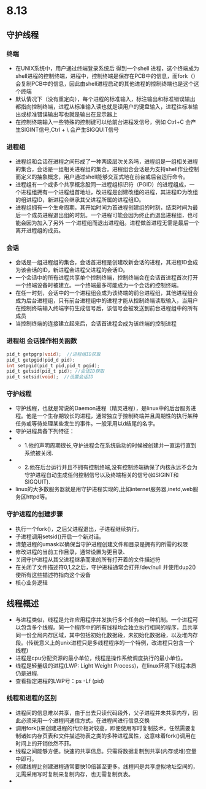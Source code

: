 # 8.13

## 守护线程
### 终端
- 在UNIX系统中，用户通过终端登录系统后 得到一个shell 进程，这个终端成为shell进程的控制终端，进程中，控制终端是保存在PCB中的信息，而fork（）会复制PCB中的信息，因此由shell进程启动的其他进程的控制终端也是这个这个终端
- 默认情况下（没有重定向），每个进程的标准输入，标注输出和标准错误输出都指向控制终端，进程从标准输入读也就是读用户的键盘输入，进程往标准输出或标准错误输出写也就是输出在显示器上
- 在控制终端输入一些特殊的控制键可以给前台进程发信号，例如 Ctrl+C 会产生SIGINT信号,Ctrl + \ 会产生SIGQUIT信号

### 进程组
- 进程组和会话在进程之间形成了一种两级层次关系吗，进程组是一组相关进程的集合，会话是一组相关进程组的集合。进程组合会话是为支持shell作业控制而定义的抽象概念，用户通过shell能够交互式地在前台或后台运行命令。
- 进程组有一个或多个共享概念股同一进程组标识符（PGID）的进程组成，一个进程组拥有一个进程组首地址，改进程是创建改组的进程，其进程ID为改组的组进程ID，新进程会继承其父进程所属的进程组ID。
- 进程组拥有一个生命周期，其开始时间为首进程创建组的时刻，结束时间为最后一个成员进程退出组的时刻。一个进程可能会因为终止而退出进程组，也可能会因为加入了另外 一个进程组而退出进程组。进程做首进程无需是最后一个离开进程组的成员。
### 会话
- 会话是一组进程组的集合，会话首进程是创建改新会话的进程，其进程ID会成为该会话的ID，新进程会进程父进程的会话ID。
- 一个会话中的所有进程共享单个控制终端，控制终端会在会话首进程首次打开一个终端设备时被建立。一个终端最多可能成为一个会话的控制终端。
- 在任一时刻，会话中的一个进程组会成为该终端的前台进程组，其他进程组会成为后台进程组，只有前台进程组中的进程才能从控制终端读取输入，当用户在控制终端输入终端字符生成信号后，该信号会被发送到前台进程组中的所有成员
- 当控制终端的连接建立起来后，会话首进程会成为该终端的控制进程
### 进程组 会话操作相关函数
```c
pid_t getpgrp(void);  //进程组ID获取
pid_t getpgid(pid_d pid);
int setpgid(pid_t pid,pid_t pgid);
pid_t getsid(pid_t pid); //会话ID获取
pid_t setsid(void);  //设置会话ID
```
### 守护线程
- 守护线程，也就是常说的Daemon进程（精灵进程），是linux中的后台服务进程。他是一个生存期较长的进程，通常独立于控制终端并且周期性的执行某种任务或等待处理某些发生的事件。一般采用以d结尾的名字。
- 守护进程具备下列特征：
- -  1.他的声明周期很长,守护进程会在系统启动的时候被创建并一直运行直到系统被关闭.
- -  2.他在后台运行并且不拥有控制终端,没有控制终端确保了内核永远不会为守护进程自动生成任何控制信号以及终端相关的信号(如SIGINT和SIGQUIT).
- linux的大多数服务器就是用守护进程实现的,比如internet服务器,inetd,web服务区httpd等。

### 守护进程的创建步骤
- 执行一个fork()，之后父进程退出，子进程继续执行。
- 子进程调用setsid()开启一个新对话。
- 清楚进程的umask以确保当守护进程创建文件和目录是拥有的所需的权限
- 修改进程的当前工作目录，通常设置为更目录、
- 关闭守护进程从其父进程继承而来的所有打开着的文件描述符
- 在关闭了文件描述符0,1,2之后，守护进程通常会打开/dev/null 并使用dup2()使所有这些描述符指向这个设备
- 核心业务逻辑


## 线程概述
- 与进程类似，线程是允许应用程序并发执行多个任务的一种机制。一个进程可以包含多个线程。同一个程序中的所有线程均会独立执行相同的程序，且共享同一份全局内存区域，其中包括初始化数据段，未初始化数据段，以及堆内存段。(传统意义上的unix进程只是多线程程序的一个特例，改进程只包含一个线程)
- 进程是cpu分配资源的最小单位，线程是操作系统调度执行的最小单位。
- 线程是轻量级的进程(LWP: Light Weight Process)，在linux环境下线程本质仍是进程.
- 查看指定进程的LWP号：ps -Lf (pid)

### 线程和进程的区别
- 进程间的信息难以共享，由于出去只读代码段外，父子进程并未共享内存，因此必须采用一个进程间通信方式，在进程间进行信息交换
- 调用fork()来创建进程的代价相对较高，即便使用写时复制技术，任然需要复制诸如内存页表和文件描述符表之类的多种进程属性，这意味着fork()调用在时间上的开销依然不菲。
- 线程之间能够方便。快速的共享信息。只需将数据复制到共享(内存或堆)变量中即可。
- 创建线程比创建进程通常要快10倍甚至更多。线程间是共享虚拟地址空间的，无需采用写时复制来复制内存，也无需复制页表。
- 